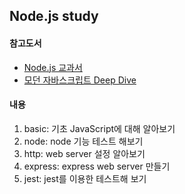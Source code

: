## Node.js study
#### 참고도서
- [Node.js 교과서](https://www.aladin.co.kr/shop/wproduct.aspx?ItemId=158379304, "book link")  
- [모던 자바스크립트 Deep Dive](https://www.aladin.co.kr/shop/wproduct.aspx?ItemId=251552545, "modern_js")

#### 내용
1. basic: 기초 JavaScript에 대해 알아보기
2. node: node 기능 테스트 해보기
3. http: web server 설정 알아보기
4. express: express web server 만들기
5. jest: jest를 이용한 테스트해 보기
